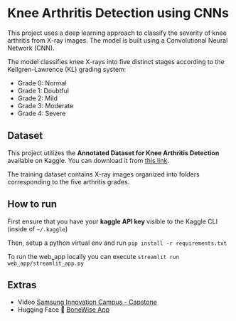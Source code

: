 # Knee Arthritis Detection using CNNs

This project uses a deep learning approach to classify the severity of knee arthritis from X-ray images. The model is built using a Convolutional Neural Network (CNN).

The model classifies knee X-rays into five distinct stages according to the Kellgren-Lawrence (KL) grading system:

  * Grade 0: Normal
  * Grade 1: Doubtful
  * Grade 2: Mild
  * Grade 3: Moderate
  * Grade 4: Severe

## Dataset

This project utilizes the **Annotated Dataset for Knee Arthritis Detection** available on Kaggle. You can download it from [this link](https://www.kaggle.com/datasets/hafiznouman786/annotated-dataset-for-knee-arthritis-detection).

The training dataset contains X-ray images organized into folders corresponding to the five arthritis grades.

## How to run
First ensure that you have your **kaggle API key** visible to the Kaggle CLI (inside of `~/.kaggle`)

Then, setup a python virtual env and run `pip install -r requirements.txt`

To run the web_app locally you can execute `streamlit run web_app/streamlit_app.py`

## Extras
- Video [Samsung Innovation Campus - Capstone](https://youtu.be/O__bkS5B648?si=8-fuxJKrqZDgpK9l)
- Hugging Face 🤗 [BoneWise App](https://huggingface.co/spaces/luvakor/bonewise-arthritis-app)
